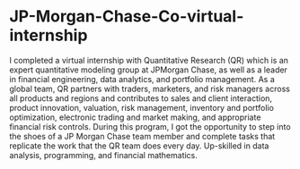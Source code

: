 # JP-Morgan-Chase-Co-virtual-internship
I completed a virtual internship with Quantitative Research (QR) which is an expert quantitative modeling group at JPMorgan Chase, as well as a leader in financial engineering, data analytics, and portfolio management.
As a global team, QR partners with traders, marketers, and risk managers across all products and regions and contributes to sales and client interaction, product innovation, valuation, risk management, inventory and portfolio optimization, electronic trading and market making, and appropriate financial risk controls.
During this program, I got the opportunity to step into the shoes of a JP Morgan Chase team member and complete tasks that replicate the work that the QR team does every day. Up-skilled in data analysis, programming, and financial mathematics.
